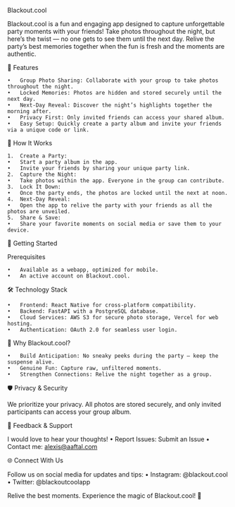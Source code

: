 
Blackout.cool

Blackout.cool is a fun and engaging app designed to capture unforgettable party moments with your friends! Take photos throughout the night, but here’s the twist — no one gets to see them until the next day. Relive the party’s best memories together when the fun is fresh and the moments are authentic.

📱 Features

	•	Group Photo Sharing: Collaborate with your group to take photos throughout the night.
	•	Locked Memories: Photos are hidden and stored securely until the next day.
	•	Next-Day Reveal: Discover the night’s highlights together the morning after.
	•	Privacy First: Only invited friends can access your shared album.
	•	Easy Setup: Quickly create a party album and invite your friends via a unique code or link.

🎉 How It Works

	1.	Create a Party:
	•	Start a party album in the app.
	•	Invite your friends by sharing your unique party link.
	2.	Capture the Night:
	•	Take photos within the app. Everyone in the group can contribute.
	3.	Lock It Down:
	•	Once the party ends, the photos are locked until the next at noon.
	4.	Next-Day Reveal:
	•	Open the app to relive the party with your friends as all the photos are unveiled.
	5.	Share & Save:
	•	Share your favorite moments on social media or save them to your device.

🚀 Getting Started

Prerequisites

	•	Available as a webapp, optimized for mobile.
	•	An active account on Blackout.cool.

🛠️ Technology Stack

	•	Frontend: React Native for cross-platform compatibility.
	•	Backend: FastAPI with a PostgreSQL database.
	•	Cloud Services: AWS S3 for secure photo storage, Vercel for web hosting.
	•	Authentication: OAuth 2.0 for seamless user login.

🌟 Why Blackout.cool?

	•	Build Anticipation: No sneaky peeks during the party — keep the suspense alive.
	•	Genuine Fun: Capture raw, unfiltered moments.
	•	Strengthen Connections: Relive the night together as a group.

🛡️ Privacy & Security

We prioritize your privacy. All photos are stored securely, and only invited participants can access your group album.

📢 Feedback & Support

I would love to hear your thoughts!
	•	Report Issues: Submit an Issue
	•	Contact me: alexis@aaftal.com

🌐 Connect With Us

Follow us on social media for updates and tips:
	•	Instagram: @blackout.cool
	•	Twitter: @blackoutcoolapp


Relive the best moments. Experience the magic of Blackout.cool! 🎉
